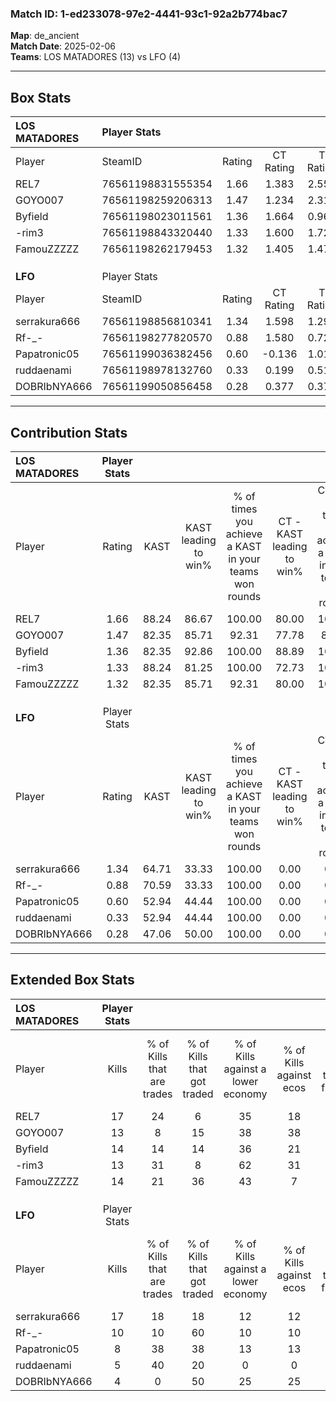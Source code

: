 ### Match ID: 1-ed233078-97e2-4441-93c1-92a2b774bac7  
**Map**: de_ancient  
**Match Date**: 2025-02-06  
**Teams**: LOS MATADORES (13) vs LFO (4)  

---  

## Box Stats  

| **LOS MATADORES** | Player Stats      |        |           |          |       |       |       |         |        |      |     |
| :- | :- | :-: | :-: | :-: | :-: | :-: | :-: | :-: | :-: | :-: | :-: |
| Player            | SteamID           | Rating | CT Rating | T Rating | KAST  |  ADR  | Kills | Assists | Deaths | K/D  | HS% |
| REL7              | 76561198831555354 |  1.66  |   1.383   |  2.558   | 88.24 | 84.8  |  17   |    2    |   6    | 2.83 | 41  |
| GOYO007           | 76561198259206313 |  1.47  |   1.234   |  2.317   | 82.35 | 105.6 |  13   |   10    |   8    | 1.63 | 69  |
| Byfield           | 76561198023011561 |  1.36  |   1.664   |  0.962   | 82.35 | 79.2  |  14   |    3    |   9    | 1.56 | 28  |
| -rim3             | 76561198843320440 |  1.33  |   1.600   |  1.720   | 88.24 | 92.2  |  13   |    7    |   12   | 1.08 | 38  |
| FamouZZZZZ        | 76561198262179453 |  1.32  |   1.405   |  1.471   | 82.35 | 70.3  |  14   |    5    |   10   | 1.40 | 28  |
|                   |                   |        |           |          |       |       |       |         |        |      |     |
|                   |                   |        |           |          |       |       |       |         |        |      |     |
|                   |                   |        |           |          |       |       |       |         |        |      |     |
| **LFO**           | Player Stats      |        |           |          |       |       |       |         |        |      |     |
| Player            | SteamID           | Rating | CT Rating | T Rating | KAST  |  ADR  | Kills | Assists | Deaths | K/D  | HS% |
| serrakura666      | 76561198856810341 |  1.34  |   1.598   |  1.298   | 64.71 | 97.1  |  17   |    1    |   12   | 1.42 | 52  |
| Rf-_-             | 76561198277820570 |  0.88  |   1.580   |  0.720   | 70.59 | 76.9  |  10   |    3    |   15   | 0.67 | 60  |
| Papatronic05      | 76561199036382456 |  0.60  |  -0.136   |  1.017   | 52.94 | 52.8  |   8   |    3    |   14   | 0.57 | 75  |
| ruddaenami        | 76561198978132760 |  0.33  |   0.199   |  0.518   | 52.94 | 32.8  |   5   |    4    |   16   | 0.31 | 80  |
| DOBRIbNYA666      | 76561199050856458 |  0.28  |   0.377   |  0.374   | 47.06 | 40.1  |   4   |    2    |   15   | 0.27 | 50  |
---  

## Contribution Stats  

| **LOS MATADORES** | Player Stats |       |                      |                                                        |                           |                                                             |                          |                                                            |
| :- | :-: | :-: | :-: | :-: | :-: | :-: | :-: | :-: |
| Player            |    Rating    | KAST  | KAST leading to win% | % of times you achieve a KAST in your teams won rounds | CT - KAST leading to win% | CT - % of times you achieve a KAST in your teams won rounds | T - KAST leading to win% | T - % of times you achieve a KAST in your teams won rounds |
| REL7              |     1.66     | 88.24 |        86.67         |                         100.00                         |           80.00           |                           100.00                            |          100.00          |                           100.00                           |
| GOYO007           |     1.47     | 82.35 |        85.71         |                         92.31                          |           77.78           |                            87.50                            |          100.00          |                           100.00                           |
| Byfield           |     1.36     | 82.35 |        92.86         |                         100.00                         |           88.89           |                           100.00                            |          100.00          |                           100.00                           |
| -rim3             |     1.33     | 88.24 |        81.25         |                         100.00                         |           72.73           |                           100.00                            |          100.00          |                           100.00                           |
| FamouZZZZZ        |     1.32     | 82.35 |        85.71         |                         92.31                          |           80.00           |                           100.00                            |          100.00          |                           80.00                            |
|                   |              |       |                      |                                                        |                           |                                                             |                          |                                                            |
|                   |              |       |                      |                                                        |                           |                                                             |                          |                                                            |
|                   |              |       |                      |                                                        |                           |                                                             |                          |                                                            |
| **LFO**           | Player Stats |       |                      |                                                        |                           |                                                             |                          |                                                            |
| Player            |    Rating    | KAST  | KAST leading to win% | % of times you achieve a KAST in your teams won rounds | CT - KAST leading to win% | CT - % of times you achieve a KAST in your teams won rounds | T - KAST leading to win% | T - % of times you achieve a KAST in your teams won rounds |
| serrakura666      |     1.34     | 64.71 |        33.33         |                         100.00                         |           0.00            |                            0.00                             |          57.14           |                           100.00                           |
| Rf-_-             |     0.88     | 70.59 |        33.33         |                         100.00                         |           0.00            |                            0.00                             |          57.14           |                           100.00                           |
| Papatronic05      |     0.60     | 52.94 |        44.44         |                         100.00                         |           0.00            |                            0.00                             |          50.00           |                           100.00                           |
| ruddaenami        |     0.33     | 52.94 |        44.44         |                         100.00                         |           0.00            |                            0.00                             |          57.14           |                           100.00                           |
| DOBRIbNYA666      |     0.28     | 47.06 |        50.00         |                         100.00                         |           0.00            |                            0.00                             |          66.67           |                           100.00                           |
---  

## Extended Box Stats  

| **LOS MATADORES** | Player Stats |                            |                            |                                    |                         |                              |                                 |        |                             |                                     |                          |                               |                            |
| :- | :-: | :-: | :-: | :-: | :-: | :-: | :-: | :-: | :-: | :-: | :-: | :-: | :-: |
| Player            |    Kills     | % of Kills that are trades | % of Kills that got traded | % of Kills against a lower economy | % of Kills against ecos | % of Kills that are flawless | % of Kills that are close duels | Deaths | % of Deaths that get traded | % of Deaths against a lower economy | % of Deaths against ecos | % of Deaths that are flawless | % of Deaths that are close |
| REL7              |      17      |             24             |             6              |                 35                 |           18            |              82              |                6                |   6    |             33              |                 33                  |            0             |              67               |             0              |
| GOYO007           |      13      |             8              |             15             |                 38                 |           38            |              46              |                8                |   8    |             25              |                 38                  |            13            |              75               |             0              |
| Byfield           |      14      |             14             |             14             |                 36                 |           21            |              71              |                0                |   9    |             33              |                 44                  |            22            |              89               |             11             |
| -rim3             |      13      |             31             |             8              |                 62                 |           31            |              77              |                0                |   12   |             42              |                 17                  |            0             |              50               |             8              |
| FamouZZZZZ        |      14      |             21             |             36             |                 43                 |            7            |              71              |                0                |   10   |             30              |                 20                  |            0             |              70               |             10             |
|                   |              |                            |                            |                                    |                         |                              |                                 |        |                             |                                     |                          |                               |                            |
|                   |              |                            |                            |                                    |                         |                              |                                 |        |                             |                                     |                          |                               |                            |
|                   |              |                            |                            |                                    |                         |                              |                                 |        |                             |                                     |                          |                               |                            |
| **LFO**           | Player Stats |                            |                            |                                    |                         |                              |                                 |        |                             |                                     |                          |                               |                            |
| Player            |    Kills     | % of Kills that are trades | % of Kills that got traded | % of Kills against a lower economy | % of Kills against ecos | % of Kills that are flawless | % of Kills that are close duels | Deaths | % of Deaths that get traded | % of Deaths against a lower economy | % of Deaths against ecos | % of Deaths that are flawless | % of Deaths that are close |
| serrakura666      |      17      |             18             |             18             |                 12                 |           12            |              82              |                6                |   12   |              0              |                  8                  |            0             |              83               |             0              |
| Rf-_-             |      10      |             10             |             60             |                 10                 |           10            |              40              |               10                |   15   |             20              |                 13                  |            7             |              73               |             0              |
| Papatronic05      |      8       |             38             |             38             |                 13                 |           13            |             100              |                0                |   14   |             14              |                  7                  |            0             |              57               |             0              |
| ruddaenami        |      5       |             40             |             20             |                 0                  |            0            |              40              |               20                |   16   |             19              |                  6                  |            0             |              75               |             0              |
| DOBRIbNYA666      |      4       |             0              |             50             |                 25                 |           25            |              75              |                0                |   15   |             20              |                  7                  |            0             |              60               |             13             |
